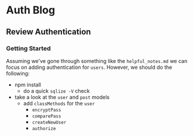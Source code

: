 # Auth Blog
## Review Authentication

### Getting Started

Assuming we've gone through something like  the `helpful_notes.md` we can focus on adding authentication for `users`. However, we should do the following:

* npm install
  * do a quick `sqlize -V` check
* take a look at the `user` and `post` models
  * add `classMethods` for the `user`
    * `encryptPass`
    * `comparePass`
    * `createNewUser`
    * `authorize`
    